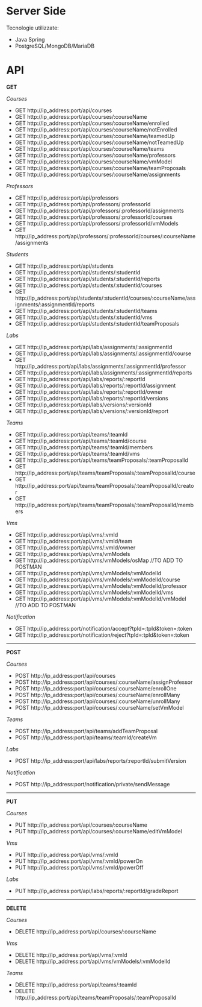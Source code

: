 # Server Side
Tecnologie utilizzate:
* Java Spring 
* PostgreSQL/MongoDB/MariaDB

API
=================================

**GET**

*Courses*
* GET	http://ip_address:port/api/courses
* GET	http://ip_address:port/api/courses/:courseName
* GET	http://ip_address:port/api/courses/:courseName/enrolled
* GET	http://ip_address:port/api/courses/:courseName/notEnrolled
* GET	http://ip_address:port/api/courses/:courseName/teamedUp
* GET	http://ip_address:port/api/courses/:courseName/notTeamedUp
* GET	http://ip_address:port/api/courses/:courseName/teams
* GET	http://ip_address:port/api/courses/:courseName/professors
* GET	http://ip_address:port/api/courses/:courseName/vmModel
* GET	http://ip_address:port/api/courses/:courseName/teamProposals
* GET	http://ip_address:port/api/courses/:courseName/assignments

*Professors*
* GET	http://ip_address:port/api/professors
* GET	http://ip_address:port/api/professors/:professorId
* GET	http://ip_address:port/api/professors/:professorId/assignments
* GET	http://ip_address:port/api/professors/:professorId/courses
* GET	http://ip_address:port/api/professors/:professorId/vmModels
* GET	http://ip_address:port/api/professors/:professorId/courses/:courseName/assignments  
  
*Students*
* GET	http://ip_address:port/api/students
* GET	http://ip_address:port/api/students/:studentId
* GET	http://ip_address:port/api/students/:studentId/reports
* GET	http://ip_address:port/api/students/:studentId/courses
* GET	http://ip_address:port/api/students/:studentId/courses/:courseName/assignments/:assignmentId/reports
* GET	http://ip_address:port/api/students/:studentId/teams
* GET	http://ip_address:port/api/students/:studentId/vms
* GET	http://ip_address:port/api/students/:studentId/teamProposals

*Labs*
* GET	http://ip_address:port/api/labs/assignments/:assignmentId
* GET	http://ip_address:port/api/labs/assignments/:assignmentId/course
* GET	http://ip_address:port/api/labs/assignments/:assignmentId/professor
* GET	http://ip_address:port/api/labs/assignments/:assignmentId/reports
* GET	http://ip_address:port/api/labs/reports/:reportId
* GET	http://ip_address:port/api/labs/reports/:reportId/assignment
* GET	http://ip_address:port/api/labs/reports/:reportId/owner
* GET	http://ip_address:port/api/labs/reports/:reportId/versions
* GET	http://ip_address:port/api/labs/versions/:versionId
* GET	http://ip_address:port/api/labs/versions/:versionId/report

*Teams*
* GET	http://ip_address:port/api/teams/:teamId
* GET	http://ip_address:port/api/teams/:teamId/course
* GET	http://ip_address:port/api/teams/:teamId/members
* GET	http://ip_address:port/api/teams/:teamId/vms
* GET	http://ip_address:port/api/teams/teamProposals/:teamProposalId
* GET	http://ip_address:port/api/teams/teamProposals/:teamProposalId/course
* GET	http://ip_address:port/api/teams/teamProposals/:teamProposalId/creator
* GET	http://ip_address:port/api/teams/teamProposals/:teamProposalId/members

*Vms*
* GET	http://ip_address:port/api/vms/:vmId
* GET	http://ip_address:port/api/vms/:vmId/team
* GET	http://ip_address:port/api/vms/:vmId/owner
* GET	http://ip_address:port/api/vms/vmModels
* GET	http://ip_address:port/api/vms/vmModels/osMap                   //TO ADD TO POSTMAN
* GET	http://ip_address:port/api/vms/vmModels/:vmModelId
* GET	http://ip_address:port/api/vms/vmModels/:vmModelId/course
* GET	http://ip_address:port/api/vms/vmModels/:vmModelId/professor
* GET	http://ip_address:port/api/vms/vmModels/:vmModelId/vms
* GET	http://ip_address:port/api/vms/vmModels/:vmModelId/vmModel      //TO ADD TO POSTMAN

*Notification*
* GET	http://ip_address:port/notification/accept?tpId=:tpId&token=:token
* GET	http://ip_address:port/notification/reject?tpId=:tpId&token=:token

---  
**POST**

*Courses*
* POST http://ip_address:port/api/courses
* POST http://ip_address:port/api/courses/:courseName/assignProfessor
* POST http://ip_address:port/api/courses/:courseName/enrollOne
* POST http://ip_address:port/api/courses/:courseName/enrollMany
* POST http://ip_address:port/api/courses/:courseName/unrollMany
* POST http://ip_address:port/api/courses/:courseName/setVmModel

*Teams*
* POST http://ip_address:port/api/teams/addTeamProposal
* POST http://ip_address:port/api/teams/:teamId/createVm

*Labs*
* POST http://ip_address:port/api/labs/reports/:reportId/submitVersion

*Notification*
* POST	http://ip_address:port/notification/private/sendMessage

---
**PUT**

*Courses*
* PUT	http://ip_address:port/api/courses/:courseName
* PUT	http://ip_address:port/api/courses/:courseName/editVmModel

*Vms* 
* PUT	http://ip_address:port/api/vms/:vmId
* PUT	http://ip_address:port/api/vms/:vmId/powerOn
* PUT	http://ip_address:port/api/vms/:vmId/powerOff

*Labs* 
* PUT	http://ip_address:port/api/labs/reports/:reportId/gradeReport

---
**DELETE**

*Courses*
* DELETE http://ip_address:port/api/courses/:courseName

*Vms*
* DELETE http://ip_address:port/api/vms/:vmId
* DELETE http://ip_address:port/api/vms/vmModels/:vmModelId

*Teams*
* DELETE http://ip_address:port/api/teams/:teamId
* DELETE http://ip_address:port/api/teams/teamProposals/:teamProposalId
